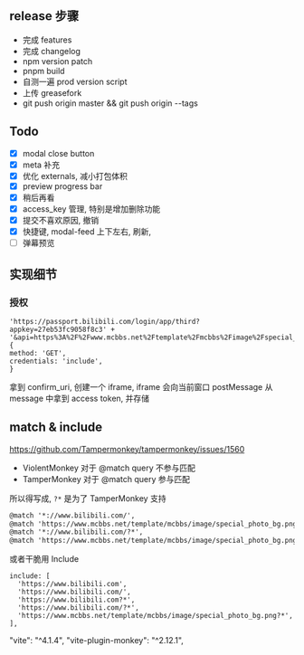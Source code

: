 ## release 步骤

- 完成 features
- 完成 changelog
- npm version patch
- pnpm build
- 自测一遍 prod version script
- 上传 greasefork
- git push origin master && git push origin --tags

## Todo

- [x] modal close button
- [x] meta 补充
- [x] 优化 externals, 减小打包体积
- [x] preview progress bar
- [x] 稍后再看
- [x] access_key 管理, 特别是增加删除功能
- [x] 提交不喜欢原因, 撤销
- [x] 快捷键, modal-feed 上下左右, 刷新,
- [ ] 弹幕预览

## 实现细节

### 授权

```
'https://passport.bilibili.com/login/app/third?appkey=27eb53fc9058f8c3' +
'&api=https%3A%2F%2Fwww.mcbbs.net%2Ftemplate%2Fmcbbs%2Fimage%2Fspecial_photo_bg.png&sign=04224646d1fea004e79606d3b038c84a',
{
method: 'GET',
credentials: 'include',
}
```

拿到 confirm_uri, 创建一个 iframe, iframe 会向当前窗口 postMessage
从 message 中拿到 access token, 并存储

## match & include

https://github.com/Tampermonkey/tampermonkey/issues/1560

- ViolentMonkey 对于 @match query 不参与匹配
- TamperMonkey 对于 @match query 参与匹配

所以得写成, `?*` 是为了 TamperMonkey 支持

```txt
@match '*://www.bilibili.com/',
@match 'https://www.mcbbs.net/template/mcbbs/image/special_photo_bg.png',
@match '*://www.bilibili.com/?*',
@match 'https://www.mcbbs.net/template/mcbbs/image/special_photo_bg.png?*',
```

或者干脆用 Include

```
include: [
  'https://www.bilibili.com',
  'https://www.bilibili.com/',
  'https://www.bilibili.com?*',
  'https://www.bilibili.com/?*',
  'https://www.mcbbs.net/template/mcbbs/image/special_photo_bg.png?*',
],
```

"vite": "^4.1.4",
"vite-plugin-monkey": "^2.12.1",
